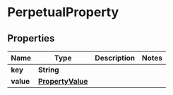 

# PerpetualProperty

## Properties

Name | Type | Description | Notes
------------ | ------------- | ------------- | -------------
**key** | **String** |  | 
**value** | [**PropertyValue**](PropertyValue.md) |  | 



